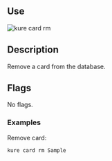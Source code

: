 ## Use 

![kure card rm](https://user-images.githubusercontent.com/51374959/98058641-f94a0b00-1e23-11eb-91cf-3bb3e5ad9c5d.png)

## Description

Remove a card from the database.

## Flags

No flags.

### Examples

Remove card:
```
kure card rm Sample
```